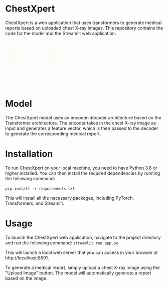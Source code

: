 # ChestXpert
ChestXpert is a web application that uses transformers to generate medical reports based on uploaded chest X-ray images. This repository contains the code for the model and the Streamlit web application.

</br><img src="https://github.com/Wimukti/ChestXpert/blob/main/assets/ChestXpert%20logo.gif" width="50%" />

# Model
The ChestXpert model uses an encoder-decoder architecture based on the Transformer architecture. The encoder takes in the chest X-ray image as input and generates a feature vector, which is then passed to the decoder to generate the corresponding medical report.

# Installation
To run ChestXpert on your local machine, you need to have Python 3.6 or higher installed. You can then install the required dependencies by running the following command:

`pip install -r requirements.txt`

This will install all the necessary packages, including PyTorch, Transformers, and Streamlit.

# Usage
To launch the ChestXpert web application, navigate to the project directory and run the following command:
`streamlit run app.py`

This will launch a local web server that you can access in your browser at http://localhost:8501.

To generate a medical report, simply upload a chest X-ray image using the "Upload Image" button. The model will automatically generate a report based on the image.


